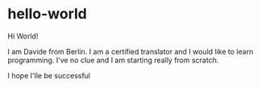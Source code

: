 # hello-world 

Hi World!

I am Davide from Berlin. I am a certified translator and I would like to learn programming. 
I've no clue and I am starting really from scratch.

I hope I'lle be successful
